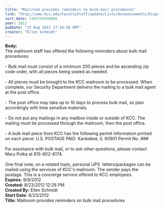 ```yaml
---
title: "Mailroom provides reminders on bulk mail procedures"
link: "http://www.kcc.edu/FacultyStaff/update/Lists/Announcements/DispForm.aspx?ID=792"
sort_date: 1345742930000
year: 2012
pubDate: "23 Aug 2012 17:28:50 GMT"
creator: "Ellen Schmidt"
---
```


<div><b>Body:</b> <div class=ExternalClass38A1BD6BB4FA47C4A22A20072B0FD615>
<div>The mailroom staff has offered the following reminders about bulk mail procedures:</div>
<div> </div>
<div>- Bulk mail must consist of a minimum 200 pieces and be ascending zip code order, with all pieces being sealed as needed.<br> <br>- All pieces must be brought to the KCC mailroom to be processed. When complete, our Security Department delivers the mailing to a bulk mail agent at the post office.<br> <br>- The post office may take up to 10 days to process bulk mail, so plan accordingly with time sensitive materials.<br> <br>- Do not put any mailings in any mailbox inside or outside of KCC. The mailing must be processed through the mailroom, then the post office.</div>
<div><br>- A bulk mail piece from KCC has the following permit information printed on each piece: U.S. POSTAGE PAID  Kankakee, IL 60901 Permit No. ###<br> <br>For assistance with bulk mail, or to ask other questions, please contact Mary Polka at 815-802-8174.</div>
<div> </div>
<div>One final note, on a related topic, personal UPS  letters/packages can be mailed using the services of KCC's mailroom. The sender pays the postage. This is a concierge service offered to KCC employees. <br></div></div></div>
<div><b>Expires:</b> 9/9/2012</div>
<div><b>Created:</b> 8/23/2012 12:28 PM</div>
<div><b>Created By:</b> Ellen Schmidt</div>
<div><b>Start Date:</b> 8/23/2012</div>
<div><b>Title:</b> Mailroom provides reminders on bulk mail procedures</div>

